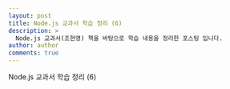 ```yaml
---
layout: post
title: Node.js 교과서 학습 정리 (6)
description: >
  Node.js 교과서(조현영) 책을 바탕으로 학습 내용을 정리한 포스팅 입니다.
author: author
comments: true
---
```


Node.js 교과서 학습 정리 (6)
